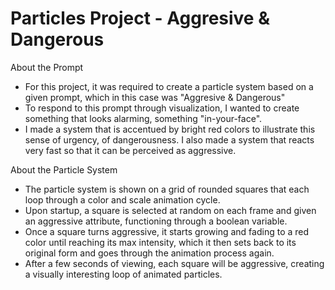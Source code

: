 # Particles Project - Aggresive & Dangerous

About the Prompt

- For this project, it was required to create a particle system based on a given prompt, which in this case was "Aggresive & Dangerous"
- To respond to this prompt through visualization, I wanted to create something that looks alarming, something "in-your-face".
- I made a system that is accentued by bright red colors to illustrate this sense of urgency, of dangerousness. I also made a system that reacts very fast so that it can be perceived as aggressive.

About the Particle System

- The particle system is shown on a grid of rounded squares that each loop through a color and scale animation cycle.
- Upon startup, a square is selected at random on each frame and given an aggressive attribute, functioning through a boolean variable.
- Once a square turns aggressive, it starts growing and fading to a red color until reaching its max intensity, which it then sets back to its original form and goes through the animation process again.
- After a few seconds of viewing, each square will be aggressive, creating a visually interesting loop of animated particles.
